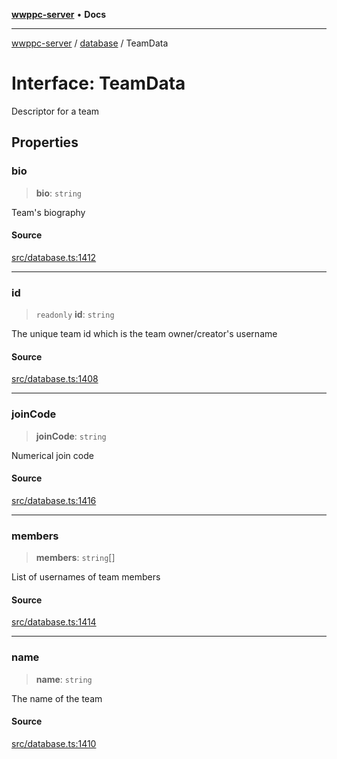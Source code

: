 [**wwppc-server**](../../README.md) • **Docs**

***

[wwppc-server](../../modules.md) / [database](../README.md) / TeamData

# Interface: TeamData

Descriptor for a team

## Properties

### bio

> **bio**: `string`

Team's biography

#### Source

[src/database.ts:1412](https://github.com/WWPPC/WWPPC-server/blob/2f411756995c4ec8bd83114e0be6e407a493af19/src/database.ts#L1412)

***

### id

> `readonly` **id**: `string`

The unique team id which is the team owner/creator's username

#### Source

[src/database.ts:1408](https://github.com/WWPPC/WWPPC-server/blob/2f411756995c4ec8bd83114e0be6e407a493af19/src/database.ts#L1408)

***

### joinCode

> **joinCode**: `string`

Numerical join code

#### Source

[src/database.ts:1416](https://github.com/WWPPC/WWPPC-server/blob/2f411756995c4ec8bd83114e0be6e407a493af19/src/database.ts#L1416)

***

### members

> **members**: `string`[]

List of usernames of team members

#### Source

[src/database.ts:1414](https://github.com/WWPPC/WWPPC-server/blob/2f411756995c4ec8bd83114e0be6e407a493af19/src/database.ts#L1414)

***

### name

> **name**: `string`

The name of the team

#### Source

[src/database.ts:1410](https://github.com/WWPPC/WWPPC-server/blob/2f411756995c4ec8bd83114e0be6e407a493af19/src/database.ts#L1410)
